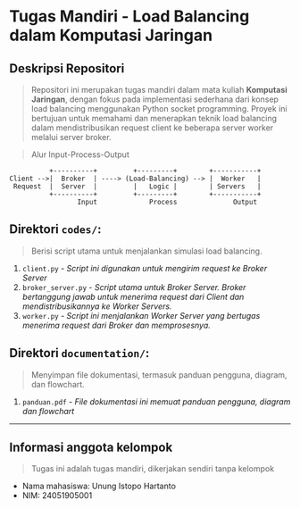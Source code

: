 # Tugas Mandiri - Load Balancing dalam Komputasi Jaringan

## Deskripsi Repositori

> Repositori ini merupakan tugas mandiri dalam mata kuliah **Komputasi Jaringan**, dengan fokus pada implementasi sederhana dari konsep load balancing menggunakan Python socket programming. Proyek ini bertujuan untuk memahami dan menerapkan teknik load balancing dalam mendistribusikan request client ke beberapa server worker melalui server broker.

> Alur Input-Process-Output

```plaintext
          +----------+         +---------+        +-----------+
Client -->|  Broker  | ----> (Load-Balancing) --> |  Worker   |
 Request  |  Server  |         |   Logic |        | Servers   |
          +----------+         +---------+        +-----------+
                 Input             Process              Output
```
## Direktori `codes/`:
> Berisi script utama untuk menjalankan simulasi load balancing.
1. `client.py` - *Script ini digunakan untuk mengirim request ke Broker Server*
2. `broker_server.py` - *Script utama untuk Broker Server. Broker bertanggung jawab untuk menerima request dari Client dan mendistribusikannya ke Worker Servers.*
3. `worker.py` - *Script ini menjalankan Worker Server yang bertugas menerima request dari Broker dan memprosesnya.*

## Direktori `documentation/`:
> Menyimpan file dokumentasi, termasuk panduan pengguna, diagram, dan flowchart.
1. `panduan.pdf` - *File dokumentasi ini memuat panduan pengguna, diagram dan flowchart*
---

## Informasi anggota kelompok
> Tugas ini adalah tugas mandiri, dikerjakan sendiri tanpa kelompok

- Nama mahasiswa: Unung Istopo Hartanto
- NIM: 24051905001
